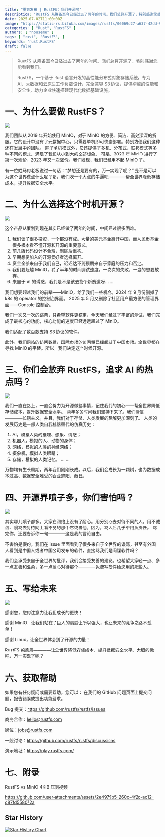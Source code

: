 ```yaml
---
title: "重磅发布 | RustFS：我们开源啦"
description: "RustFS 从筹备至今已经过去了两年的时间。我们总算开源了，特别感谢您能看到我们。RustFS，一个基于 Rust 语言开发的高性能分布式对象存储系统，专为 AI、大数据和云原生工作负载设计，完全兼容 S3 协议，提供卓越的性能和安全性，助力企业快速搭建现代化数据基础设施。"
date: 2025-07-02T11:00:00Z
image: "https://static-rs.bifuba.com/images/rustfs/06069d27-a637-42dd-95dc-52aeec4bdcb3.png"
categories: [ "Rust", "RustFS" ]
authors: [ "houseme" ]
tags: [ "rust", "RustFS", ]
keywords: "rust,RustFS"
draft: false
---
```





> RustFS 从筹备至今已经过去了两年的时间。我们总算开源了，特别感谢您能看到我们。
> 
> RustFS，一个基于 Rust 语言开发的高性能分布式对象存储系统，专为 AI、大数据和云原生工作负载设计，完全兼容 S3 协议，提供卓越的性能和安全性，助力企业快速搭建现代化数据基础设施。

# 一、为什么要做 RustFS？

![](https://static-rs.bifuba.com/images/rustfs/06069d27-a637-42dd-95dc-52aeec4bdcb3.png)


我们团队从 2019 年开始使用 MinIO，对于 MinIO 的方便、简洁、高效深深的折服。它的设计中没有了元数据中心，只需要单机即可快速部署。特别方便我们这种还在发展中的团队。
除了单机模式外，它还提供了多机、分布式、联邦模式等多种不同的模式。满足了我们从小到大的全部想象。
可是，2022 年 MinIO 进行了第一次涨价，2023 年又一次涨价。我们发现，我们已经用不起 MinIO 了。

有一位姓马的老板说过一句话：“梦想还是要有的，万一实现了呢？”
是不是可以为这个世界做点什么呢？那，我们吹一个大点的牛逼吧————帮全世界降低存储成本，提升数据安全水平。


# 二、为什么选择这个时机开源？


![](https://static-rs.bifuba.com/images/rustfs/cd085003-3a99-4f14-9786-2b6e222d7e94.png)


这个产品从策划到现在其实已经做了两年的时间，中间经过很多困难。

1. 我们谈了很多投资，一个都没有成。大量的美元基金离开中国，而人民币基金很多根本看不懂开源和开源的重要意义。
2. 前几版代码设计不合理，删除后重构。
3. 早期想要加入的开源爱好者选择离开。
4. 资金全部来自于我们自己，迟迟达不到预期来自于家庭的压力和否定。
5. 我们要超越 MinIO，花了半年的时间调试速度，一次次的失败，一度的想要放弃。
6. 来自于 AI 的诱惑，我们是不是该去换个新赛道呀... ...


我们想要超越我们的前辈——MinIO，给了我们一些机会。2024 年 9 月份删掉了 k8s 的 operator 的控制台界面。
2025 年 5 月又删除了社区用户最方便的管理界面——Console 控制台。

我们一次又一次的跳票，只希望软件更稳定，今天我们经过了丰富的测试，我们完成了最核心的功能，核心功能的速度已经远远超过了 MinIO。

我们适配了数百款支持 S3 协议的软件。

此外，我们网站的访问数据，国际市场的访问量已经超过了中国市场。全世界都在寻找 MinIO 的平替。所以，我们决定这个时候开源。


# 三、你们会放弃 RustFS，追求 AI 的热点吗？

![](https://static-rs.bifuba.com/images/rustfs/15eb982c-bcff-4eb6-9c2d-1fa92441f72e.png)

我们一直在路上，一直会努力为开源做些事情，记住我们的初心——帮全世界降低存储成本，提升数据安全水平。
两年多的时间我们坚持下来了。我们深信————长期主义。并且，我们对于存储、人类发展的理解更加深刻了。
人类的发展历史是一部人类自我机器替代的仿真历史：
1. AI，模拟人类的推理、想象、情感；
2. 机器人，模拟的人、动物的身体；
3. 网络，模拟的人类的神经网络；
4. 摄象机，模拟人类眼睛；
5. 存储，模拟的人类记忆。
   ... ...

万物均有生长周期，两年我们刚刚长成。以后，我们会成长为一颗树，也为数据成本过高、数据安全难受的企业遮阳、蔽日。




# 四、开源界喷子多，你们害怕吗？


![](https://static-rs.bifuba.com/images/rustfs/88ba5d5f-282d-4a5e-8d84-97126f000915.png)


其实哪儿喷子都多。大家在网络上没有了耐心。用分别心去对待不同的人。用不诚信、谩骂去对待网上看不见的那个它或者他。因为，骂人后几乎不用负责任。
骂完你，还要告诉你一句————这是我的言论自由。

不害怕是假的。我们在 issue 里面看到了很多来自于全世界的谩骂，甚至有外国人看到是中国人或者中国公司发布的软件，直接骂我们是间谍软件吗？

我们会承受来自于全世界的批评，我们会接受友善的建议。也希望大家轻一点、多一点友善和温柔，多一点耐心对待那个————免费写软件给您用的那些人。


# 五、写给未来

![](https://static-rs.bifuba.com/images/rustfs/1ec4d812-db70-48cf-b067-14d9035a0538.png)


感谢您，您的注意力让我们成长的更快！

感谢 MinIO，让我们站在了巨人的肩膀上所以强大，也让未来的竞争之路不孤单！

感谢 Linux，让全世界体会到了开源的力量！

RustFS 的愿景————让全世界降低存储成本，提升数据安全水平。大胆的做吧，万一实现了呢？


# 六、获取帮助


如果您有任何疑问或需要帮助，您可以：
在我们的 GitHub 问题页面上提交问题，报告错误或提出功能请求。

Bug 提交：https://github.com/rustfs/rustfs/issues

商务合作：hello@rustfs.com

岗位：jobs@rustfs.com

一般讨论：https://github.com/rustfs/rustfs/discussions

演示地址：https://play.rustfs.com/


# 七、附录

RustFS vs MinIO 4KiB 压测视频

<https://github.com/user-attachments/assets/2e4979b5-260c-4f2c-ac12-c87fd558072a>

## Star History

[![Star History Chart](https://api.star-history.com/svg?repos=rustfs/rustfs&type=Date)](https://www.star-history.com/#rustfs/rustfs&Date)
